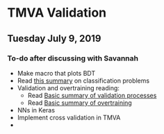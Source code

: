 # TMVA Validation

## Tuesday July 9, 2019 

### To-do after discussing with Savannah
* Make macro that plots BDT
* Read [this summary](https://medium.com/thalus-ai/performance-metrics-for-classification-problems-in-machine-learning-part-i-b085d432082b) on classification problems
* Validation and overtraining reading:
  * Read [Basic summary of validation processes](https://towardsdatascience.com/train-validation-and-test-sets-72cb40cba9e7?gi=e27de9980791)
  * Read [Basic summary of overtraining](https://towardsdatascience.com/deep-learning-overfitting-846bf5b35e24)
* NNs in Keras
* Implement cross validation in TMVA
* 
